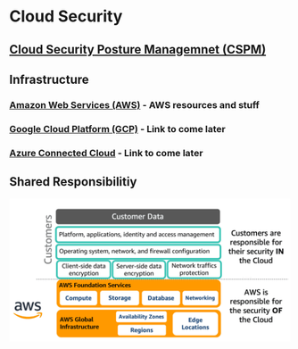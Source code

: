 # Cloud Security

## [Cloud Security Posture Managemnet (CSPM)]()

## Infrastructure

### [Amazon Web Services (AWS)](https://github.com/NetSecQuin/Quintessence/blob/main/Blue%20Pages/Cloud%20Security/Amazon%20Web%20Services%20(AWS).md) - AWS resources and stuff 

### [Google Cloud Platform (GCP)]() - Link to come later

### [Azure Connected Cloud]() - Link to come later


## Shared Responsibilitiy

![](https://github.com/NetSecQuin/Quintessence/blob/main/images/cloudsharedresponsibilitymodel.png)
